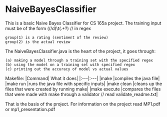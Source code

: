 # NaiveBayesClassifier

This is a basic Naive Bayes Classifier for CS 165a project.
The training input must be of the form (//d)\t(.+?)  // in regex

    group(1) is a rating (sentiment of the review)
    group(2) is the actual review

The NaiveBayesClassifier.java is the heart of the project, it goes through: 

    (a) making a model through a training set with the specified regex
	(b) using the model on a training set with specified regex
	(c) printing out the accuracy of model vs actual values


Makefile:
|Command| What it does|
|:---|:---|
|make			|compiles the java file|
|make run		|runs the java file with specific inputs|
|make clean		|cleans up the files that were created by running make|
|make execute	|compares the files that were made with make through a validator // read validate_readme.txt|

That is the basis of the project. For information on the project read MP1.pdf or mp1_presentation.pdf
